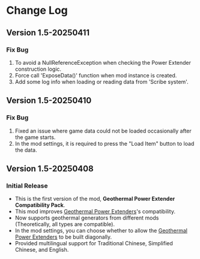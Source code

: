 # Change Log

## Version 1.5-20250411
### Fix Bug
1. To avoid a NullReferenceException when checking the Power Extender construction logic.
2. Force call 'ExposeData()' function when mod instance is created.
3. Add some log info when loading or reading data from 'Scribe system'.

## Version 1.5-20250410
### Fix Bug
1. Fixed an issue where game data could not be loaded occasionally after the game starts.
2. In the mod settings, it is required to press the "Load Item" button to load the data.

## Version 1.5-20250408
### Initial Release
- This is the first version of the mod, **Geothermal Power Extender Compatibility Pack**.
- This mod improves [Geothermal Power Extenders](https://steamcommunity.com/sharedfiles/filedetails/?id=3373466885)'s compatibility.  
- Now supports geothermal generators from different mods (Theoretically, all types are compatible).  
- In the mod settings, you can choose whether to allow the [Geothermal Power Extenders](https://steamcommunity.com/sharedfiles/filedetails/?id=3373466885) to be built diagonally.
- Provided multilingual support for Traditional Chinese, Simplified Chinese, and English.
